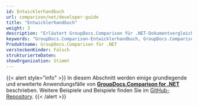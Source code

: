 ```yaml
---
id: Entwicklerhandbuch
url: comparison/net/developer-guide
title: "Entwicklerhandbuch"
weight: 3
description: "Erläutert GroupDocs.Comparison für .NET-Dokumentvergleichsfunktionen und zeigt, wie Sie PDF-, Word-, Excel- und PowerPoint-Dokumente in Ihren .NET-Anwendungen vergleichen"
keywords: "GroupDocs.Comparison-Entwicklerhandbuch, GroupDocs.Comparison .NET-Entwicklerhandbuch, GroupDocs.Comparison-Entwicklerhandbuch C#, GroupDocs.Comparison für .NET verwenden, GroupDocs.Comparison für .NET-Anwendungsfälle"
Produktname: GroupDocs.Comparison für .NET
versteckenKinder: Falsch
strukturierteDaten:
showOrganization: Stimmt
---
```

{{< alert style="info" >}}
In diesem Abschnitt werden einige grundlegende und erweiterte Anwendungsfälle von **[GroupDocs.Comparison for .NET](https://products.groupdocs.com/comparison/net)** beschrieben. Weitere Beispiele und Beispiele finden Sie im [GitHub-Repository](https://github.com/groupdocs-comparison/GroupDocs.Comparison-for-.NET).
{{< /alert >}}

